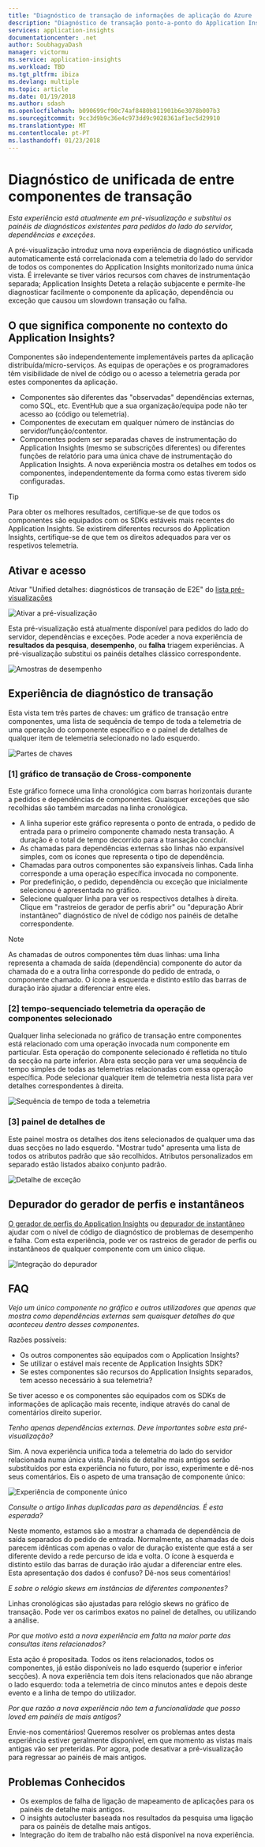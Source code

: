 ```yaml
---
title: "Diagnóstico de transação de informações de aplicação do Azure | Microsoft Docs"
description: "Diagnóstico de transação ponto-a-ponto do Application Insights"
services: application-insights
documentationcenter: .net
author: SoubhagyaDash
manager: victormu
ms.service: application-insights
ms.workload: TBD
ms.tgt_pltfrm: ibiza
ms.devlang: multiple
ms.topic: article
ms.date: 01/19/2018
ms.author: sdash
ms.openlocfilehash: b090699cf90c74af8480b811901b6e3078b007b3
ms.sourcegitcommit: 9cc3d9b9c36e4c973dd9c9028361af1ec5d29910
ms.translationtype: MT
ms.contentlocale: pt-PT
ms.lasthandoff: 01/23/2018
---
```

# <a name="unified-cross-component-transaction-diagnostics"></a>Diagnóstico de unificada de entre componentes de transação

*Esta experiência está atualmente em pré-visualização e substitui os painéis de diagnósticos existentes para pedidos do lado do servidor, dependências e exceções.*

A pré-visualização introduz uma nova experiência de diagnóstico unificada automaticamente está correlacionada com a telemetria do lado do servidor de todos os componentes do Application Insights monitorizado numa única vista. É irrelevante se tiver vários recursos com chaves de instrumentação separada; Application Insights Deteta a relação subjacente e permite-lhe diagnosticar facilmente o componente da aplicação, dependência ou exceção que causou um slowdown transação ou falha.

## <a name="what-does-component-mean-in-the-context-of-application-insights"></a>O que significa componente no contexto do Application Insights?

Componentes são independentemente implementáveis partes da aplicação distribuída/micro-serviços. As equipas de operações e os programadores têm visibilidade de nível de código ou o acesso a telemetria gerada por estes componentes da aplicação. 

* Componentes são diferentes das "observadas" dependências externas, como SQL, etc. EventHub que a sua organização/equipa pode não ter acesso ao (código ou telemetria).
* Componentes de executam em qualquer número de instâncias do servidor/função/contentor.
* Componentes podem ser separadas chaves de instrumentação do Application Insights (mesmo se subscrições diferentes) ou diferentes funções de relatório para uma única chave de instrumentação do Application Insights. A nova experiência mostra os detalhes em todos os componentes, independentemente da forma como estas tiverem sido configuradas.

> [!Tip]
> Para obter os melhores resultados, certifique-se de que todos os componentes são equipados com os SDKs estáveis mais recentes do Application Insights. Se existirem diferentes recursos do Application Insights, certifique-se de que tem os direitos adequados para ver os respetivos telemetria.

## <a name="enable-and-access"></a>Ativar e acesso
Ativar "Unified detalhes: diagnósticos de transação de E2E" do [lista pré-visualizações](app-insights-previews.md)

![Ativar a pré-visualização](media/app-insights-e2eTxn-diagnostics/previews.png)

Esta pré-visualização está atualmente disponível para pedidos do lado do servidor, dependências e exceções. Pode aceder a nova experiência de **resultados da pesquisa**, **desempenho**, ou **falha** triagem experiências. A pré-visualização substitui os painéis detalhes clássico correspondente. 

![Amostras de desempenho](media/app-insights-e2eTxn-diagnostics/performanceSamplesClickThrough.png)

## <a name="transaction-diagnostics-experience"></a>Experiência de diagnóstico de transação 
Esta vista tem três partes de chaves: um gráfico de transação entre componentes, uma lista de sequência de tempo de toda a telemetria de uma operação do componente específico e o painel de detalhes de qualquer item de telemetria selecionado no lado esquerdo.

![Partes de chaves](media/app-insights-e2eTxn-diagnostics/3partsCrossComponent.png)

### <a name="1-cross-component-transaction-chart"></a>[1] gráfico de transação de Cross-componente

Este gráfico fornece uma linha cronológica com barras horizontais durante a pedidos e dependências de componentes. Quaisquer exceções que são recolhidas são também marcadas na linha cronológica.

* A linha superior este gráfico representa o ponto de entrada, o pedido de entrada para o primeiro componente chamado nesta transação. A duração é o total de tempo decorrido para a transação concluir.
* As chamadas para dependências externas são linhas não expansível simples, com os ícones que representa o tipo de dependência.
* Chamadas para outros componentes são expansíveis linhas. Cada linha corresponde a uma operação específica invocada no componente.
* Por predefinição, o pedido, dependência ou exceção que inicialmente selecionou é apresentada no gráfico.
* Selecione qualquer linha para ver os respectivos detalhes à direita. Clique em "rastreios de gerador de perfis abrir" ou "depuração Abrir instantâneo" diagnóstico de nível de código nos painéis de detalhe correspondente.

> [!NOTE]
As chamadas de outros componentes têm duas linhas: uma linha representa a chamada de saída (dependência) componente do autor da chamada do e a outra linha corresponde do pedido de entrada, o componente chamado. O ícone à esquerda e distinto estilo das barras de duração irão ajudar a diferenciar entre eles.

### <a name="2-time-sequenced-telemetry-of-the-selected-component-operation"></a>[2] tempo-sequenciado telemetria da operação de componentes selecionado

Qualquer linha selecionada no gráfico de transação entre componentes está relacionado com uma operação invocada num componente em particular. Esta operação do componente selecionado é refletida no título da secção na parte inferior. Abra esta secção para ver uma sequência de tempo simples de todas as telemetrias relacionadas com essa operação específica. Pode selecionar qualquer item de telemetria nesta lista para ver detalhes correspondentes à direita.

![Sequência de tempo de toda a telemetria](media/app-insights-e2eTxn-diagnostics/allTelemetryDrawerOpened.png)

### <a name="3-details-pane"></a>[3] painel de detalhes de

Este painel mostra os detalhes dos itens selecionados de qualquer uma das duas secções no lado esquerdo. "Mostrar tudo" apresenta uma lista de todos os atributos padrão que são recolhidos. Atributos personalizados em separado estão listados abaixo conjunto padrão.

![Detalhe de exceção](media/app-insights-e2eTxn-diagnostics/exceptiondetail.png)

## <a name="profiler-and-snapshot-debugger"></a>Depurador do gerador de perfis e instantâneos

[O gerador de perfis do Application Insights](app-insights-profiler.md) ou [depurador de instantâneo](app-insights-snapshot-debugger.md) ajudar com o nível de código de diagnóstico de problemas de desempenho e falha. Com esta experiência, pode ver os rastreios de gerador de perfis ou instantâneos de qualquer componente com um único clique.

![Integração do depurador](media/app-insights-e2eTxn-diagnostics/debugSnapshot.png)

## <a name="faq"></a>FAQ

*Vejo um único componente no gráfico e outros utilizadores que apenas que mostra como dependências externas sem quaisquer detalhes do que aconteceu dentro desses componentes.*

Razões possíveis:

* Os outros componentes são equipados com o Application Insights?
* Se utilizar o estável mais recente de Application Insights SDK?
* Se estes componentes são recursos do Application Insights separados, tem acesso necessário à sua telemetria?

Se tiver acesso e os componentes são equipados com os SDKs de informações de aplicação mais recente, indique através do canal de comentários direito superior.

*Tenho apenas dependências externas. Deve importantes sobre esta pré-visualização?*

Sim. A nova experiência unifica toda a telemetria do lado do servidor relacionada numa única vista. Painéis de detalhe mais antigos serão substituídos por esta experiência no futuro, por isso, experimente e dê-nos seus comentários. Eis o aspeto de uma transação de componente único:

![Experiência de componente único](media/app-insights-e2eTxn-diagnostics/singleComponent.png)

*Consulte o artigo linhas duplicadas para as dependências. É esta esperada?*

Neste momento, estamos são a mostrar a chamada de dependência de saída separados do pedido de entrada. Normalmente, as chamadas de dois parecem idênticas com apenas o valor de duração existente que está a ser diferente devido a rede percurso de ida e volta. O ícone à esquerda e distinto estilo das barras de duração irão ajudar a diferenciar entre eles. Esta apresentação dos dados é confuso? Dê-nos seus comentários!

*E sobre o relógio skews em instâncias de diferentes componentes?*

Linhas cronológicas são ajustadas para relógio skews no gráfico de transação. Pode ver os carimbos exatos no painel de detalhes, ou utilizando a análise.

*Por que motivo está a nova experiência em falta na maior parte das consultas itens relacionados?*

Esta ação é propositada. Todos os itens relacionados, todos os componentes, já estão disponíveis no lado esquerdo (superior e inferior secções). A nova experiência tem dois itens relacionados que não abrange o lado esquerdo: toda a telemetria de cinco minutos antes e depois deste evento e a linha de tempo do utilizador.

*Por que razão a nova experiência não tem a funcionalidade que posso loved em painéis de mais antigos?*

Envie-nos comentários! Queremos resolver os problemas antes desta experiência estiver geralmente disponível, em que momento as vistas mais antigas vão ser preteridas. Por agora, pode desativar a pré-visualização para regressar ao painéis de mais antigos.

## <a name="known-issues"></a>Problemas Conhecidos

* Os exemplos de falha de ligação de mapeamento de aplicações para os painéis de detalhe mais antigos.
* O insights autocluster baseada nos resultados da pesquisa uma ligação para os painéis de detalhe mais antigos.
* Integração do item de trabalho não está disponível na nova experiência.